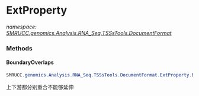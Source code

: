 ﻿# ExtProperty
_namespace: [SMRUCC.genomics.Analysis.RNA_Seq.TSSsTools.DocumentFormat](./index.md)_





### Methods

#### BoundaryOverlaps
```csharp
SMRUCC.genomics.Analysis.RNA_Seq.TSSsTools.DocumentFormat.ExtProperty.BoundaryOverlaps(SMRUCC.genomics.Analysis.RNA_Seq.TSSsTools.DocumentFormat.Transcript)
```
上下游都分别重合不能够延伸


